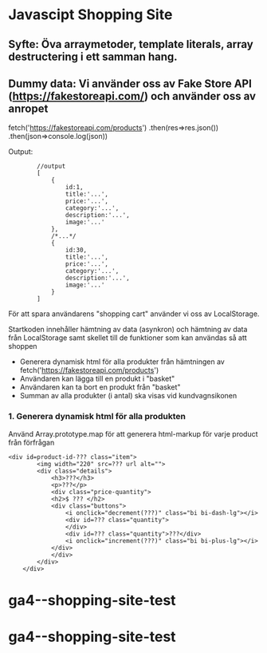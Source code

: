# Javascipt Shopping Site

## Syfte: Öva arraymetoder, template literals, array destructering i ett samman hang.

## Dummy data: Vi använder oss av Fake Store API (https://fakestoreapi.com/) och använder oss av anropet 
 
 fetch('https://fakestoreapi.com/products')
            .then(res=>res.json())
            .then(json=>console.log(json))
            
   Output: 
   
            //output
            [
                {
                    id:1,
                    title:'...',
                    price:'...',
                    category:'...',
                    description:'...',
                    image:'...'
                },
                /*...*/
                {
                    id:30,
                    title:'...',
                    price:'...',
                    category:'...',
                    description:'...',
                    image:'...'
                }
            ]
            
För att spara användarens "shopping cart" använder vi oss av LocalStorage.

Startkoden innehåller hämtning av data (asynkron) och hämtning av data från LocalStorage samt skellet till de funktioner som kan användas så att shoppen
- Generera dynamisk html för alla produkter från hämtningen av fetch('https://fakestoreapi.com/products')
- Användaren kan lägga till en produkt i "basket"
- Användaren kan ta bort en produkt från "basket"
- Summan av alla produkter (i antal) ska visas vid kundvagnsikonen


### 1. Generera dynamisk html för alla produkten

Använd Array.prototype.map för att generera html-markup för varje product från förfrågan

    <div id=product-id-??? class="item">
            <img width="220" src=??? url alt=""> 
            <div class="details">
                <h3>???</h3>
                <p>???</p>
                <div class="price-quantity">
                <h2>$ ??? </h2>
                <div class="buttons">
                    <i onclick="decrement(???)" class="bi bi-dash-lg"></i>
                    <div id=??? class="quantity">
                    </div>
                    <div id=??? class="quantity">???</div>
                    <i onclick="increment(???)" class="bi bi-plus-lg"></i>
                </div>
                </div>
            </div>
        </div>
# ga4--shopping-site-test
# ga4--shopping-site-test
